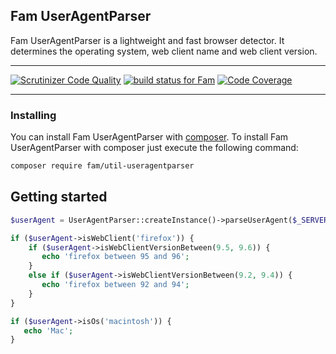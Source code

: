 Fam UserAgentParser
---

Fam UserAgentParser is a lightweight and fast browser detector. It determines the operating system, web client name and web client version.

---

[![Scrutinizer Code Quality](https://scrutinizer-ci.com/g/dspasic/Fam/badges/quality-score.png?b=master)](https://scrutinizer-ci.com/g/dspasic/Fam/?branch=master) 
[![build status for Fam](https://api.travis-ci.org/dspasic/Fam.svg)](https://travis-ci.org/dspasic/Fam)
[![Code Coverage](https://scrutinizer-ci.com/g/dspasic/Fam/badges/coverage.png?b=master)](https://scrutinizer-ci.com/g/dspasic/Fam/?branch=master)

---

### Installing 

You can install Fam UserAgentParser with [composer](https://getcomposer.org/). To install Fam UserAgentParser with 
composer just execute the following command:

```bash
composer require fam/util-useragentparser
```

## Getting started
```php
$userAgent = UserAgentParser::createInstance()->parseUserAgent($_SERVER['HTTP_USER_AGENT']);

if ($userAgent->isWebClient('firefox')) {
    if ($userAgent->isWebClientVersionBetween(9.5, 9.6)) {
       echo 'firefox between 95 and 96';
    }
    else if ($userAgent->isWebClientVersionBetween(9.2, 9.4)) {
       echo 'firefox between 92 and 94';
    }
}

if ($userAgent->isOs('macintosh')) {
   echo 'Mac';
}
```

